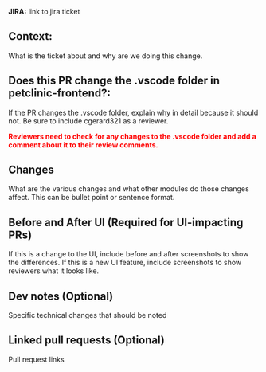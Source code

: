 **JIRA:** link to jira ticket

## Context:

What is the ticket about and why are we doing this change.

## Does this PR change the .vscode folder in petclinic-frontend?:

If the PR changes the .vscode folder, explain why in detail because it should not.
Be sure to include cgerard321 as a reviewer.

<span style="color:red">**Reviewers need to check for any changes to the
.vscode folder and add a comment about it to their review comments.**</span>

## Changes

What are the various changes and what other modules do those changes affect.
This can be bullet point or sentence format.

## Before and After UI (Required for UI-impacting PRs)

If this is a change to the UI, include before and after screenshots to show the differences.
If this is a new UI feature, include screenshots to show reviewers what it looks like.

## Dev notes (Optional)

Specific technical changes that should be noted

## Linked pull requests (Optional)

Pull request links
